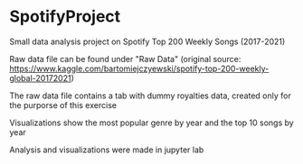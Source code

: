 # SpotifyProject
Small data analysis project on Spotify Top 200 Weekly Songs (2017-2021)

Raw data file can be found under "Raw Data" (original source: https://www.kaggle.com/bartomiejczyewski/spotify-top-200-weekly-global-20172021)

The raw data file contains a tab with dummy royalties data, created only for the purporse of this exercise

Visualizations show the most popular genre by year and the top 10 songs by year

Analysis and visualizations were made in jupyter lab
